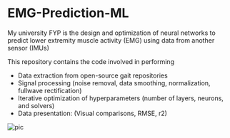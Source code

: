 # EMG-Prediction-ML
My university FYP is the design and optimization of neural networks to predict lower extremity muscle activity (EMG) using data from another sensor (IMUs)

This repository contains the code involved in performing 
- Data extraction from open-source gait repositories
- Signal processing (noise removal, data smoothing, normalization, fullwave rectification)
- Iterative optimization of hyperparameters (number of layers, neurons, and solvers)
- Data presentation: (Visual comparisons, RMSE, r2)


![pic](https://user-images.githubusercontent.com/88143539/230709125-ac151632-41e6-4869-a0e4-a94a9fdea8d9.png)
